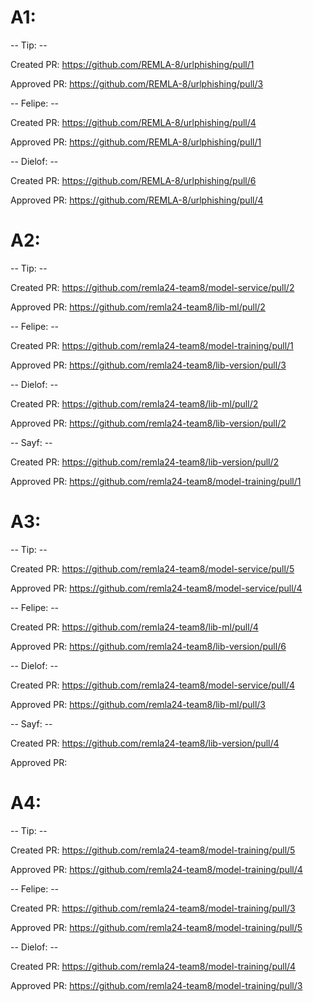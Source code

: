 # A1:

-- Tip: --

Created PR: https://github.com/REMLA-8/urlphishing/pull/1

Approved PR: https://github.com/REMLA-8/urlphishing/pull/3


-- Felipe: --

Created PR: https://github.com/REMLA-8/urlphishing/pull/4

Approved PR: https://github.com/REMLA-8/urlphishing/pull/1


-- Dielof: --

Created PR: https://github.com/REMLA-8/urlphishing/pull/6

Approved PR: https://github.com/REMLA-8/urlphishing/pull/4

# A2:

-- Tip: --

Created PR: https://github.com/remla24-team8/model-service/pull/2

Approved PR: https://github.com/remla24-team8/lib-ml/pull/2


-- Felipe: --

Created PR: https://github.com/remla24-team8/model-training/pull/1

Approved PR: https://github.com/remla24-team8/lib-version/pull/3

-- Dielof: --

Created PR: https://github.com/remla24-team8/lib-ml/pull/2

Approved PR: https://github.com/remla24-team8/lib-version/pull/2


-- Sayf: --

Created PR: https://github.com/remla24-team8/lib-version/pull/2

Approved PR: https://github.com/remla24-team8/model-training/pull/1

# A3:


-- Tip: --

Created PR: https://github.com/remla24-team8/model-service/pull/5

Approved PR: https://github.com/remla24-team8/model-service/pull/4


-- Felipe: --

Created PR: https://github.com/remla24-team8/lib-ml/pull/4

Approved PR: https://github.com/remla24-team8/lib-version/pull/6

-- Dielof: --

Created PR: https://github.com/remla24-team8/model-service/pull/4

Approved PR: https://github.com/remla24-team8/lib-ml/pull/3


-- Sayf: --

Created PR: https://github.com/remla24-team8/lib-version/pull/4

Approved PR: 


# A4:


-- Tip: --

Created PR: https://github.com/remla24-team8/model-training/pull/5

Approved PR: https://github.com/remla24-team8/model-training/pull/4


-- Felipe: --

Created PR: https://github.com/remla24-team8/model-training/pull/3

Approved PR: https://github.com/remla24-team8/model-training/pull/5

-- Dielof: --

Created PR: https://github.com/remla24-team8/model-training/pull/4

Approved PR: https://github.com/remla24-team8/model-training/pull/3

